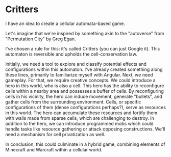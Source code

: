 # Critters

I have an idea to create a cellular automata-based game. 

Let's imagine that we're inspired by something akin to the "autoverse" from "Permutation City" by Greg Egan. 

I've chosen a rule for this: it's called Critters (you can just Google it). This automaton is reversible and upholds the cell-conservation law.

Initially, we need a tool to explore and classify potential effects and configurations within this automaton. I've already created something along these lines, primarily to familiarize myself with Angular.
Next, we need gameplay. For that, we require creative concepts. 
We could introduce a hero in this world, who is also a cell. This hero has the ability to reconfigure cells within a nearby area and possesses a buffer of cells. 
By reconfiguring cells in his vicinity, the hero can induce movement, generate "bullets", and gather cells from the surrounding environment.
Cells, or specific configurations of them (dense configurations perhaps?), serve as resources in this world. The hero can accumulate these resources and fortify them with walls made from sparse cells, which are challenging to destroy.
In addition to the hero, we can introduce programmed mobs which could handle tasks like resource gathering or attack opposing constructions. 
We'll need a mechanism for cell privatization as well.

In conclusion, this could culminate in a hybrid game, combining elements of Minecraft and Warcraft within a cellular world.
